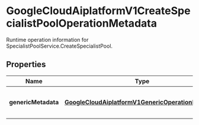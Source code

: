 

# GoogleCloudAiplatformV1CreateSpecialistPoolOperationMetadata

Runtime operation information for SpecialistPoolService.CreateSpecialistPool.

## Properties

| Name | Type | Description | Notes |
|------------ | ------------- | ------------- | -------------|
|**genericMetadata** | [**GoogleCloudAiplatformV1GenericOperationMetadata**](GoogleCloudAiplatformV1GenericOperationMetadata.md) | The operation generic information. |  [optional] |



